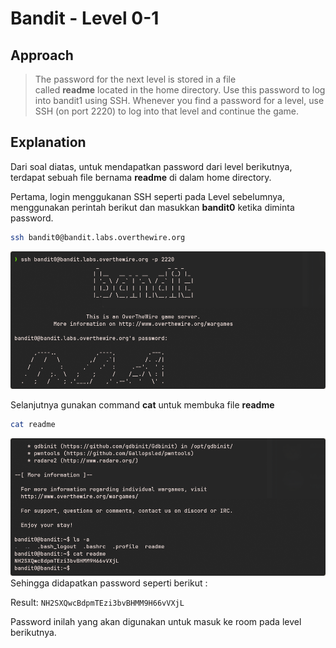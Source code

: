 
# Bandit - Level 0-1

## Approach

>The password for the next level is stored in a file called **readme** located in the home directory. Use this password to log into bandit1 using SSH. Whenever you find a password for a level, use SSH (on port 2220) to log into that level and continue the game.

## Explanation

Dari soal diatas, untuk mendapatkan password dari level berikutnya, terdapat sebuah file bernama **readme** di dalam home directory. 

Pertama, login menggukanan SSH seperti pada Level sebelumnya, menggunakan perintah berikut dan masukkan **bandit0** ketika diminta password.

``` bash
ssh bandit0@bandit.labs.overthewire.org
```

![](docs/Level0-1-2.png)

Selanjutnya gunakan command **cat** untuk membuka file **readme**

```bash
cat readme
```

![](docs/Level0-1-1.png)
Sehingga didapatkan password seperti berikut :

Result: `NH2SXQwcBdpmTEzi3bvBHMM9H66vVXjL`

Password inilah yang akan digunakan untuk masuk ke room pada level berikutnya.

